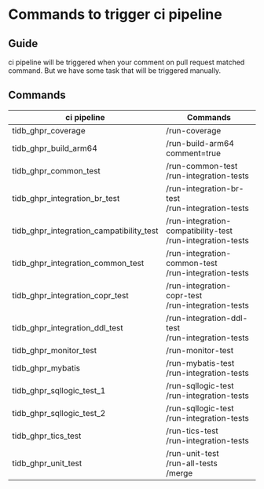 # Commands to trigger ci pipeline

## Guide

ci pipeline will be triggered when your comment on pull request matched command. But we have some task that will be triggered manually.

## Commands

| ci pipeline                              | Commands                                                        | 
| ---------------------------------------- |-----------------------------------------------------------------|
| tidb_ghpr_coverage                       | /run-coverage                                                   |
| tidb_ghpr_build_arm64                    | /run-build-arm64 comment=true                                   |
| tidb_ghpr_common_test                    | /run-common-test<br />/run-integration-tests                    |
| tidb_ghpr_integration_br_test            | /run-integration-br-test<br />/run-integration-tests            |
| tidb_ghpr_integration_campatibility_test | /run-integration-compatibility-test<br />/run-integration-tests |
| tidb_ghpr_integration_common_test        | /run-integration-common-test<br />/run-integration-tests        |
| tidb_ghpr_integration_copr_test          | /run-integration-copr-test<br />/run-integration-tests          |
| tidb_ghpr_integration_ddl_test           | /run-integration-ddl-test<br />/run-integration-tests           |
| tidb_ghpr_monitor_test                   | /run-monitor-test                                               |
| tidb_ghpr_mybatis                        | /run-mybatis-test<br />/run-integration-tests                   |
| tidb_ghpr_sqllogic_test_1                | /run-sqllogic-test<br />/run-integration-tests                  |
| tidb_ghpr_sqllogic_test_2                | /run-sqllogic-test<br />/run-integration-tests                  |
| tidb_ghpr_tics_test                      | /run-tics-test<br />/run-integration-tests                      |
| tidb_ghpr_unit_test                      | /run-unit-test<br />/run-all-tests<br />/merge                  |

